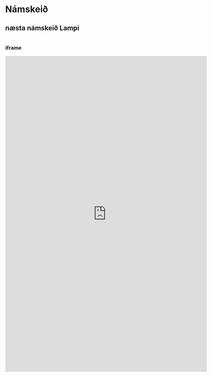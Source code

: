 # Námskeið

## næsta námskeið Lampi




<div style="display: flex; justify-content: flex-start;">
  <div id="ff-compose"></div>
  <script async defer src="https://formfacade.com/include/116366399862850942387/form/1FAIpQLSdHXTzITN1xiyZatJ9MUfRfgwm_Um0yVeVDMyygcXH6xDniUA/classic.js?div=ff-compose"></script>
</div>




### iframe

<iframe src="https://docs.google.com/forms/d/e/1FAIpQLSdHXTzITN1xiyZatJ9MUfRfgwm_Um0yVeVDMyygcXH6xDniUA/viewform?embedded=true" color="F9F" width="640" height="1000" frameborder="0" marginheight="1px" marginwidth="1px">Loading…</iframe>